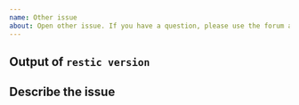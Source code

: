 ```yaml
---
name: Other issue
about: Open other issue. If you have a question, please use the forum at https://forum.restic.net instead!
---
```


<!--

Welcome! If you have a question or are unsure if you should open an issue,
please use the forum instead!

   https://forum.restic.net

The forum is a better place for questions about restic or general suggestions
and topics, e.g. usage or documentation questions! This issue tracker is mainly
for tracking bugs and feature requests directly relating to the development of
the software itself, rather than the project.

Thanks for understanding, and for contributing to the project!
-->


Output of `restic version`
--------------------------

<!--
Please add the version of restic you're currently using here, this helps us
later to see what has changed in restic when we revisit this issue after some
time.
-->

Describe the issue
------------------
